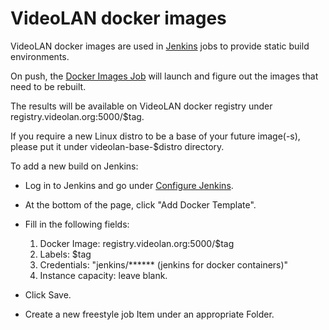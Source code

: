 # VideoLAN docker images

VideoLAN docker images are used in [Jenkins] jobs to provide static build environments.

On push, the [Docker Images Job] will launch and figure out the images that need to be rebuilt.

The results will be available on VideoLAN docker registry under registry.videolan.org:5000/$tag.

If you require a new Linux distro to be a base of your future image(-s), please put it under videolan-base-$distro directory.


To add a new build on Jenkins:

 * Log in to Jenkins and go under [Configure Jenkins].
 * At the bottom of the page, click "Add Docker Template".
 * Fill in the following fields:
   1. Docker Image: registry.videolan.org:5000/$tag
   2. Labels: $tag
   3. Credentials: "jenkins/****** (jenkins for docker containers)"
   4. Instance capacity: leave blank.
 * Click Save.
 * Create a new freestyle job Item under an appropriate Folder.


   [Jenkins]: <//jenkins.videolan.org>
   [Docker Images Job]: <https://jenkins.videolan.org/job/Infrastructure/job/Docker%20images/>
   [Configure Jenkins]: <//jenkins.videolan.org/configure>
